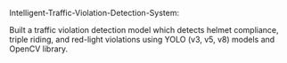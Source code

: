
Intelligent-Traffic-Violation-Detection-System:


Built a traffic violation detection model which detects helmet compliance, triple riding, and red-light violations using YOLO (v3, v5, v8) models and OpenCV library.
